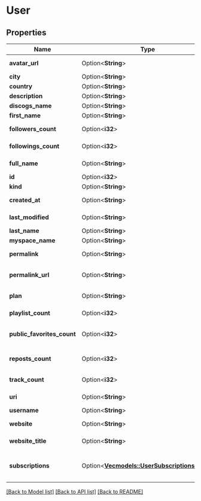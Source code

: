 # User

## Properties

Name | Type | Description | Notes
------------ | ------------- | ------------- | -------------
**avatar_url** | Option<**String**> | URL to a JPEG image | [optional]
**city** | Option<**String**> | city | [optional]
**country** | Option<**String**> | country | [optional]
**description** | Option<**String**> | description | [optional]
**discogs_name** | Option<**String**> | discogs name | [optional]
**first_name** | Option<**String**> | first name | [optional]
**followers_count** | Option<**i32**> | number of followers | [optional]
**followings_count** | Option<**i32**> | number of followed users | [optional]
**full_name** | Option<**String**> | first and last name | [optional]
**id** | Option<**i32**> | unique identifier | [optional]
**kind** | Option<**String**> | kind of resource | [optional]
**created_at** | Option<**String**> | profile creation datetime | [optional]
**last_modified** | Option<**String**> | last modified datetime | [optional]
**last_name** | Option<**String**> | last name | [optional]
**myspace_name** | Option<**String**> | myspace name | [optional]
**permalink** | Option<**String**> | permalink of the resource | [optional]
**permalink_url** | Option<**String**> | URL to the SoundCloud.com page | [optional]
**plan** | Option<**String**> | subscription plan of the user | [optional]
**playlist_count** | Option<**i32**> | number of public playlists | [optional]
**public_favorites_count** | Option<**i32**> | number of favorited public tracks | [optional]
**reposts_count** | Option<**i32**> | number of reposts from user | [optional]
**track_count** | Option<**i32**> | number of public tracks | [optional]
**uri** | Option<**String**> | API resource URL | [optional]
**username** | Option<**String**> | username | [optional]
**website** | Option<**String**> | a URL to the website | [optional]
**website_title** | Option<**String**> | a custom title for the website | [optional]
**subscriptions** | Option<[**Vec<models::UserSubscriptionsInner>**](User_subscriptions_inner.md)> | a list subscriptions associated with the user | [optional]

[[Back to Model list]](../README.md#documentation-for-models) [[Back to API list]](../README.md#documentation-for-api-endpoints) [[Back to README]](../README.md)


